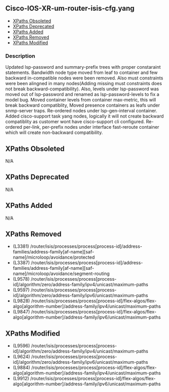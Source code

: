 ## Cisco-IOS-XR-um-router-isis-cfg.yang

- [XPaths Obsoleted](#xpaths-obsoleted)
- [XPaths Deprecated](#xpaths-deprecated)
- [XPaths Added](#xpaths-added)
- [XPaths Removed](#xpaths-removed)
- [XPaths Modified](#xpaths-modified)

### Description

Updated lsp-password and summary-prefix trees with proper constaraint statements. Bandwidth node type moved from leaf to container and few backward in-compatible nodes were been removed. Also must constraints were been alingned in many nodes(Adding missing must constraints does not break backward-compatibility). Also, levels under lsp-password was moved out of lsp-password and renamed as lsp-password-levels to fix a model bug. Moved container levels from container max-metric, this will break backward compatiblity, Moved presence containers as leafs under snmp-server traps. Re-ordered nodes under lsp-gen-interval container. Added cisco-support task yang nodes, logically it will not create backward compatiblity as customer wont have cisco-support cli configured. Re-ordered per-link, per-prefix nodes under interface fast-reroute container which will create non-backward compatibility.

## XPaths Obsoleted

N/A

## XPaths Deprecated

N/A

## XPaths Added

N/A

## XPaths Removed

- (L3381)	/router/isis/processes/process[process-id]/address-families/address-family[af-name][saf-name]/microloop/avoidance/protected
- (L3387)	/router/isis/processes/process[process-id]/address-families/address-family[af-name][saf-name]/microloop/avoidance/segment-routing
- (L9578)	/router/isis/processes/process[process-id]/algorithm/zero/address-family/ipv4/unicast/maximum-paths
- (L9597)	/router/isis/processes/process[process-id]/algorithm/zero/address-family/ipv6/unicast/maximum-paths
- (L9828)	/router/isis/processes/process[process-id]/flex-algos/flex-algo[algorithm-number]/address-family/ipv4/unicast/maximum-paths
- (L9847)	/router/isis/processes/process[process-id]/flex-algos/flex-algo[algorithm-number]/address-family/ipv6/unicast/maximum-paths

## XPaths Modified

- (L9596)	/router/isis/processes/process[process-id]/algorithm/zero/address-family/ipv4/unicast/maximum-paths
- (L9624)	/router/isis/processes/process[process-id]/algorithm/zero/address-family/ipv6/unicast/maximum-paths
- (L9884)	/router/isis/processes/process[process-id]/flex-algos/flex-algo[algorithm-number]/address-family/ipv4/unicast/maximum-paths
- (L9912)	/router/isis/processes/process[process-id]/flex-algos/flex-algo[algorithm-number]/address-family/ipv6/unicast/maximum-paths

